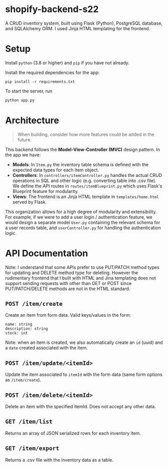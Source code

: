 # shopify-backend-s22
A CRUD inventory system, built using Flask (Python), PostgreSQL database, and SQLAlchemy ORM. I used Jinja HTML templating for the frontend. 
# Setup

Install `python` (3.8 or higher) and `pip` if you have not already.

Install the required dependencies for the app:
```
pip install -r requirements.txt
```

To start the server, run
```py
python app.py
```


# Architecture
> When building, consider how more features could be added in the future. 

This backend follows the **Model-View-Controller (MVC)** design pattern. In the app we have:
- **Models**: In `Item.py` the inventory table schema is defined with the expected data types for each item object. 
- **Controllers**: In `controllers/itemController.py` handles the actual CRUD operations in SQL and other logic (e.g. converting table into .csv file). We define the API routes in `routes/itemBlueprint.py` which uses Flask's Blueprint feature for modularity. 
- **Views**: The frontend is an Jinja HTML template in `templates/home.html` served by Flask. 

This organization allows for a high degree of modularity and extensibility. For example, if we were to add a user login / authentication feature, we would design a separate model `User.py` containing the relevant schema for a user records table, and `userController.py` for handling the authentication logic. 



# API Documentation

Note: I understand that some APIs prefer to use PUT/PATCH method types for updating and DELETE method type for deleting. However the rudimentary frontend that I built with HTML and Jina templating does not support sending requests with other than GET or POST since PUT/PATCH/DELETE methods are not in the HTML standard. 


## `POST /item/create` 
Create an item from form data. Valid keys/values in the form:
```
name: string
description: string
stock: int
```
Note: when an item is created, we also automatically create an `id` (uuid) and a `date` created associated with the item. 

## `POST /item/update/<itemId>` 

Update the item associated to `itemId` with the form data (same form options as `/item/create`).

## `POST /item/delete/<itemId>` 
Delete an item with the specified itemId. Does not accept any other data. 

## `GET /item/list`
Returns an array of JSON serialized rows for each inventory item.
## `GET /item/export`

Returns a .csv file with the inventory data as a table. 
